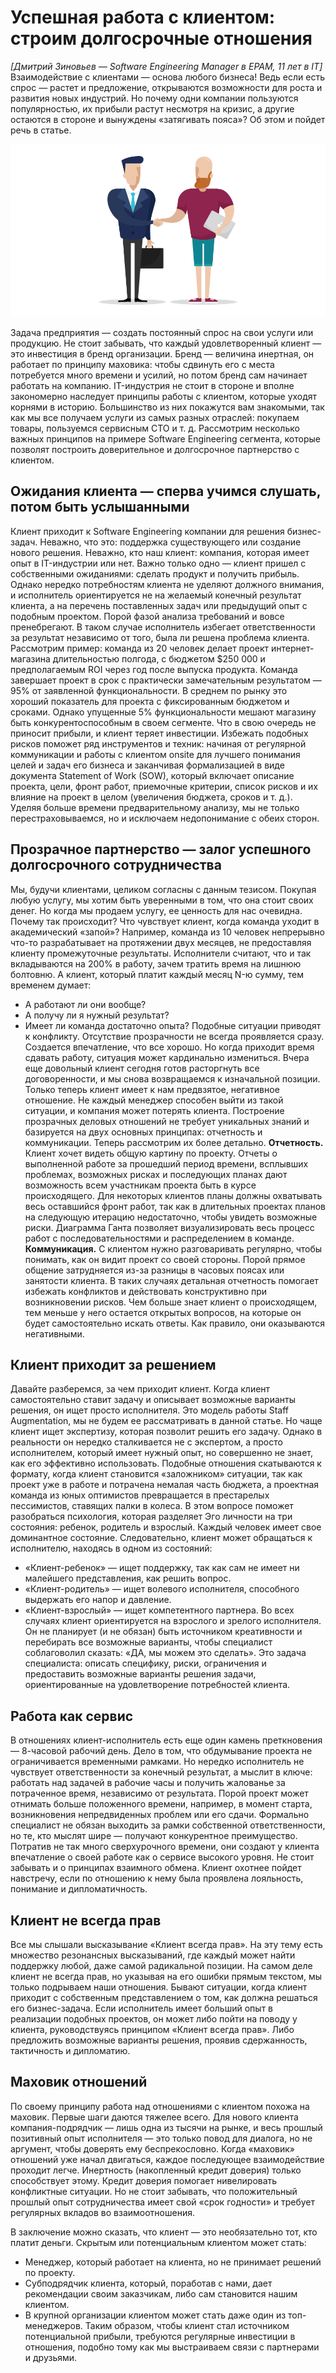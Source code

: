 ﻿# Успешная работа с клиентом: строим долгосрочные отношения
<em>[Дмитрий Зиновьев — Software Engineering Manager в EPAM, 11 лет в IT]</em>
Взаимодействие с клиентами — основа любого бизнеса! Ведь если есть спрос — растет и предложение, открываются возможности для роста и развития новых индустрий. Но почему одни компании пользуются популярностью, их прибыли растут несмотря на кризис, а другие остаются в стороне и вынуждены «затягивать пояса»? Об этом и пойдет речь в статье.

![alt text](https://github.com/SkebaRoman/BSA-17/blob/master/img/deal.png)

Задача предприятия — создать постоянный спрос на свои услуги или продукцию. Не стоит забывать, что каждый удовлетворенный клиент — это инвестиция в бренд организации. Бренд — величина инертная, он работает по принципу маховика: чтобы сдвинуть его с места потребуется много времени и усилий, но потом бренд сам начинает работать на компанию. IT-индустрия не стоит в стороне и вполне закономерно наследует принципы работы с клиентом, которые уходят корнями в историю. Большинство из них покажутся вам знакомыми, так как мы все получаем услуги из самых разных отраслей: покупаем товары, пользуемся сервисным СТО и т. д.
Рассмотрим несколько важных принципов на примере Software Engineering сегмента, которые позволят построить доверительное и долгосрочное партнерство с клиентом.
## Ожидания клиента — сперва учимся слушать, потом быть услышанными
Клиент приходит к Software Engineering компании для решения бизнес-задач. Неважно, что это: поддержка существующего или создание нового решения. Неважно, кто наш клиент: компания, которая имеет опыт в IT-индустрии или нет. Важно только одно — клиент пришел с собственными ожиданиями: сделать продукт и получить прибыль.
Однако нередко потребностям клиента не уделяют должного внимания, и исполнитель ориентируется не на желаемый конечный результат клиента, а на перечень поставленных задач или предыдущий опыт с подобным проектом. Порой фазой анализа требований и вовсе пренебрегают. В таком случае исполнитель избегает ответственности за результат независимо от того, была ли решена проблема клиента. Рассмотрим пример: команда из 20 человек делает проект интернет-магазина длительностью полгода, с бюджетом $250 000 и предполагаемым ROI через год после выпуска продукта. Команда завершает проект в срок с практически замечательным результатом — 95% от заявленной функциональности. В среднем по рынку это хороший показатель для проекта с фиксированным бюджетом и сроками. Однако упущенные 5% функциональности мешают магазину быть конкурентоспособным в своем сегменте. Что в свою очередь не приносит прибыли, и клиент теряет инвестиции.
Избежать подобных рисков поможет ряд инструментов и техник: начиная от регулярной коммуникации и работы с клиентом onsite для лучшего понимания целей и задач его бизнеса и заканчивая формализацией в виде документа Statement of Work (SOW), который включает описание проекта, цели, фронт работ, приемочные критерии, список рисков и их влияние на проект в целом (увеличения бюджета, сроков и т. д.). Уделяя больше времени предварительному анализу, мы не только перестраховываемся, но и исключаем недопонимание с обеих сторон.
## Прозрачное партнерство — залог успешного долгосрочного сотрудничества
Мы, будучи клиентами, целиком согласны с данным тезисом. Покупая любую услугу, мы хотим быть уверенными в том, что она стоит своих денег. Но когда мы продаем услугу, ее ценность для нас очевидна. Почему так происходит? Что чувствует клиент, когда команда уходит в академический «запой»?
Например, команда из 10 человек непрерывно что-то разрабатывает на протяжении двух месяцев, не предоставляя клиенту промежуточные результаты. Исполнители считают, что и так вкладываются на 200% в работу, зачем тратить время на лишнюю болтовню. А клиент, который платит каждый месяц N-ю сумму, тем временем думает:
* А работают ли они вообще?
* А получу ли я нужный результат?
* Имеет ли команда достаточно опыта?
Подобные ситуации приводят к конфликту.
Отсутствие прозрачности не всегда проявляется сразу. Создается впечатление, что все хорошо. Но когда приходит время сдавать работу, ситуация может кардинально измениться. Вчера еще довольный клиент сегодня готов расторгнуть все договоренности, и мы снова возвращаемся к изначальной позиции. Только теперь клиент имеет к нам предвзятое, негативное отношение. Не каждый менеджер способен выйти из такой ситуации, и компания может потерять клиента.
Построение прозрачных деловых отношений не требует уникальных знаний и базируется на двух основных принципах: отчетность и коммуникации. Теперь рассмотрим их более детально.
<strong>Отчетность.</strong> Клиент хочет видеть общую картину по проекту. Отчеты о выполненной работе за прошедший период времени, всплывших проблемах, возможных рисках и последующих планах дают возможность всем участникам проекта быть в курсе происходящего. Для некоторых клиентов планы должны охватывать весь оставшийся фронт работ, так как в длительных проектах планов на следующую итерацию недостаточно, чтобы увидеть возможные риски. Диаграмма Ганта позволяет визуализировать весь процесс работ с последовательностями и распределением в команде.
<strong>Коммуникация.</strong> С клиентом нужно разговаривать регулярно, чтобы понимать, как он видит проект со своей стороны. Порой прямое общение затрудняется из-за разницы в часовых поясах или занятости клиента. В таких случаях детальная отчетность помогает избежать конфликтов и действовать конструктивно при возникновении рисков.
Чем больше знает клиент о происходящем, тем меньше у него остается открытых вопросов, на которые он будет самостоятельно искать ответы. Как правило, они оказываются негативными.
## Клиент приходит за решением
Давайте разберемся, за чем приходит клиент. Когда клиент самостоятельно ставит задачу и описывает возможные варианты решения, он ищет просто исполнителя. Это модель работы Staff Augmentation, мы не будем ее рассматривать в данной статье. Но чаще клиент ищет экспертизу, которая позволит решить его задачу. Однако в реальности он нередко сталкивается не с экспертом, а просто исполнителем, который имеет нужный опыт, но совершенно не знает, как его эффективно использовать. Подобные отношения скатываются к формату, когда клиент становится «заложником» ситуации, так как проект уже в работе и потрачена немалая часть бюджета, а проектная команда из юных оптимистов превращается в престарелых пессимистов, ставящих палки в колеса.
В этом вопросе поможет разобраться психология, которая разделяет Эго личности на три состояния: ребенок, родитель и взрослый. Каждый человек имеет свое доминантное состояние. Следовательно, клиент может обращаться к исполнителю, находясь в одном из состояний:
* «Клиент-ребенок» — ищет поддержку, так как сам не имеет ни малейшего представления, как решить вопрос.
* «Клиент-родитель» — ищет волевого исполнителя, способного выдержать его напор и давление.
* «Клиент-взрослый» — ищет компетентного партнера.
Во всех случаях клиент ориентируется на взрослого и зрелого исполнителя. Он не планирует (и не обязан) быть источником креативности и перебирать все возможные варианты, чтобы специалист соблаговолил сказать: «ДА, мы можем это сделать». Это задача специалиста: описать специфику, риски, ограничения и предоставить возможные варианты решения задачи, ориентированные на удовлетворение потребностей клиента.
## Работа как сервис
В отношениях клиент-исполнитель есть еще один камень преткновения — 8-часовой рабочий день. Дело в том, что обдумывание проекта не ограничивается временными рамками. Но нередко исполнитель не чувствует ответственности за конечный результат, а мыслит в ключе: работать над задачей в рабочие часы и получить жалованье за потраченное время, независимо от результата. Порой проект может отнимать больше положенного времени, например, в момент старта, возникновения непредвиденных проблем или его сдачи. Формально специалист не обязан выходить за рамки собственной ответственности, но те, кто мыслят шире — получают конкурентное преимущество. Потратив не так много сверхурочного времени, они создают у клиента впечатление о своей работе как о сервисе высокого уровня. Не стоит забывать и о принципах взаимного обмена. Клиент охотнее пойдет навстречу, если по отношению к нему была проявлена лояльность, понимание и дипломатичность.
## Клиент не всегда прав
Все мы слышали высказывание «Клиент всегда прав». На эту тему есть множество резонансных высказываний, где каждый может найти поддержку любой, даже самой радикальной позиции. На самом деле клиент не всегда прав, но указывая на его ошибки прямым текстом, мы только подрываем наши отношения.
Бывают ситуации, когда клиент приходит с собственным представлением о том, как должна решаться его бизнес-задача. Если исполнитель имеет больший опыт в реализации подобных проектов, он может либо пойти на поводу у клиента, руководствуясь принципом «Клиент всегда прав». Либо предложить возможные варианты решения, проявив сдержанность, тактичность и дипломатию.
## Маховик отношений
По своему принципу работа над отношениями с клиентом похожа на маховик. Первые шаги даются тяжелее всего. Для нового клиента компания-подрядчик — лишь одна из тысячи на рынке, и весь прошлый позитивный опыт исполнителя — это только повод для диалога, но не аргумент, чтобы доверять ему беспрекословно. Когда «маховик» отношений уже начал двигаться, каждое последующее взаимодействие проходит легче. Инертность (накопленный кредит доверия) только способствует этому. Кредит доверия помогает нивелировать конфликтные ситуации. Но не стоит забывать, что положительный прошлый опыт сотрудничества имеет свой «срок годности» и требует регулярных вкладов во взаимоотношения.

В заключение можно сказать, что клиент — это необязательно тот, кто платит деньги. Скрытым или потенциальным клиентом может стать:
* Менеджер, который работает на клиента, но не принимает решений по проекту.
* Субподрядчик клиента, который, поработав с нами, дает рекомендации своим заказчикам, либо сам становится нашим клиентом.
* В крупной организации клиентом может стать даже один из топ-менеджеров.
Таким образом, чтобы клиент стал источником потенциальной прибыли, требуются регулярные инвестиции в отношения, подобно тому как мы выстраиваем связи с партнерами и друзьями.